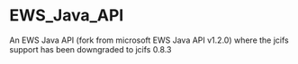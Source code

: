 EWS_Java_API
============

An EWS Java API (fork from microsoft EWS Java API v1.2.0) where the jcifs support has been downgraded to jcifs 0.8.3 
